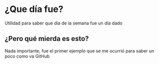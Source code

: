 # ¿Que día fue?
Utilidad para saber que día de la semana fue un día dado

## ¿Pero qué mierda es esto?
Nada importante, fue el primer ejemplo que se me ocurrió para saber un poco como va GitHub
